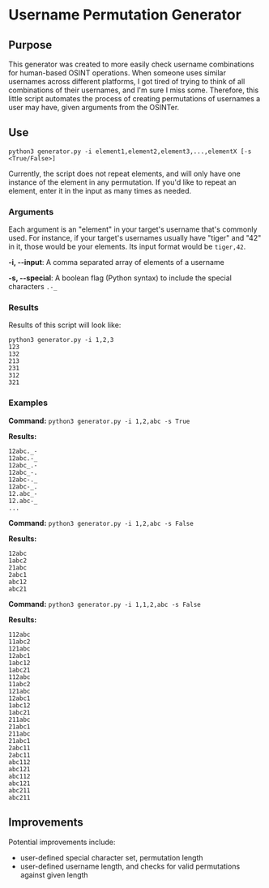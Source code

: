 # Username Permutation Generator

## Purpose

This generator was created to more easily check username combinations for human-based OSINT operations. When someone uses similar usernames across different platforms, I got tired of trying to think of all combinations of their usernames, and I'm sure I miss some. Therefore, this little script automates the process of creating permutations of usernames a user may have, given arguments from the OSINTer.

## Use

```python3 generator.py -i element1,element2,element3,...,elementX [-s <True/False>]```

Currently, the script does not repeat elements, and will only have one instance of the element in any permutation. If you'd like to repeat an element, enter it in the input as many times as needed.

### Arguments

Each argument is an "element" in your target's username that's commonly used. For instance, if your target's usernames usually have "tiger" and "42" in it, those would be your elements. Its input format would be `tiger,42`.

**-i, --input**: A comma separated array of elements of a username

**-s, --special**: A boolean flag (Python syntax) to include the special characters `.-_`

### Results

Results of this script will look like:

```
python3 generator.py -i 1,2,3
123
132
213
231
312
321
```

### Examples

**Command:** `python3 generator.py -i 1,2,abc -s True`

**Results:**
```
12abc._-
12abc.-_
12abc_.-
12abc_-.
12abc-._
12abc-_.
12.abc_-
12.abc-_
...
```

**Command:** `python3 generator.py -i 1,2,abc -s False`

**Results:**
```
12abc
1abc2
21abc
2abc1
abc12
abc21
```

**Command:** `python3 generator.py -i 1,1,2,abc -s False`

**Results:**
```
112abc
11abc2
121abc
12abc1
1abc12
1abc21
112abc
11abc2
121abc
12abc1
1abc12
1abc21
211abc
21abc1
211abc
21abc1
2abc11
2abc11
abc112
abc121
abc112
abc121
abc211
abc211
```

## Improvements

Potential improvements include:

- user-defined special character set, permutation length
- user-defined username length, and checks for valid permutations against given length
